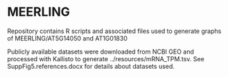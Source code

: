 # MEERLING

Repository contains R scripts and associated files used to generate graphs of MEERLING/AT5G14050 and AT1G01830

Publicly available datasets were downloaded from NCBI GEO and processed with Kallisto to generate ../resources/mRNA_TPM.tsv. See SuppFig5.references.docx for details about datasets used.
